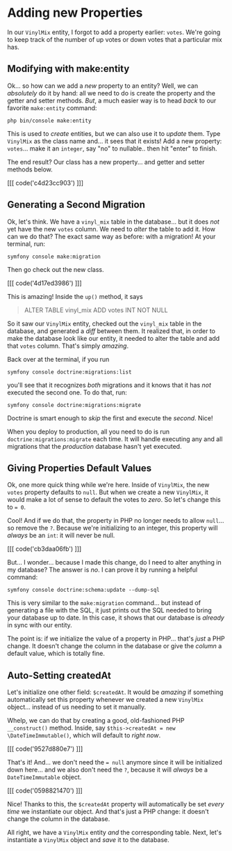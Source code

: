 # Adding new Properties

In our `VinylMix` entity, I forgot to add a property earlier: `votes`. We're going
to keep track of the number of up votes or down votes that a particular mix has.

## Modifying with make:entity

Ok... so how can we add a *new* property to an entity? Well, we can *absolutely*
do it by hand: all we need to do is create the property and the getter and setter
methods. *But*, a much easier way is to head *back* to our favorite `make:entity`
command:

```terminal-silent
php bin/console make:entity
```

This is used to *create* entities, but we can also use it to *update* them.
Type `VinylMix` as the class name and... it sees that it exists! Add
a new property: `votes`... make it an `integer`, say "no" to nullable..
then hit "enter" to finish.

The end result? Our class has a new property... and getter and setter methods below.

[[[ code('c4d23cc903') ]]]

## Generating a Second Migration

Ok, let's think. We have a `vinyl_mix` table in the database... but it does *not*
yet have the new `votes` column. We need to *alter* the table to add it. How can
we do that? The exact same way as before: with a migration! At your terminal, run:

```terminal
symfony console make:migration
```

Then go check out the new class.

[[[ code('4d17ed3986') ]]]

This is amazing! Inside the `up()` method, it says

> ALTER TABLE vinyl_mix ADD votes INT NOT NULL

So it saw our `VinylMix` entity, checked out the `vinyl_mix` table in the database,
and generated a *diff* between them. It realized that, in order to make the database
look like our entity, it needed to alter the table and add that `votes` column.
That's simply *amazing*.

Back over at the terminal, if you run

```terminal
symfony console doctrine:migrations:list
```

you'll see that it recognizes *both* migrations and it knows that it has *not*
executed the second one. To do that, run:

```terminal
symfony console doctrine:migrations:migrate
```

Doctrine is smart enough to *skip* the first and execute the *second*. Nice!

When you deploy to production, all you need to do is run `doctrine:migrations:migrate`
each time. It will handle executing any and all migrations that the *production*
database hasn't yet executed.

## Giving Properties Default Values

Ok, one more quick thing while we're here. Inside of `VinylMix`, the new `votes`
property defaults to `null`. But when we create a new `VinylMix`, it would make
a lot of sense to default the votes to *zero*. So let's change this to `= 0`.

Cool! And if we do that, the property in PHP no longer needs to allow `null`...
so remove the `?`. Because we're initializing to an integer, this property will
*always* be an `int`: it will never be null.

[[[ code('cb3daa06fb') ]]]

But... I wonder... because I made this change, do I need to alter anything in my
database? The answer is *no*. I can prove it by running a helpful command:

```terminal
symfony console doctrine:schema:update --dump-sql
```

This is very similar to the `make:migration` command... but instead of generating
a file with the SQL, it just prints out the SQL needed to bring your database up
to date. In this case, it shows that our database is *already* in sync with our
entity.

The point is: if we initialize the value of a property in PHP... that's *just* a
PHP change. It doesn't change the column in the database or give the *column*
a default value, which is totally fine.

## Auto-Setting createdAt

Let's initialize one other field: `$createdAt`. It would be *amazing* if something
automatically set this property whenever we created a new `VinylMix` object... instead
of us needing to set it manually.

Whelp, we can do that by creating a good, old-fashioned PHP `__construct()` method.
Inside, say `$this->createdAt = new \DateTimeImmutable()`, which will default to
*right now*.

[[[ code('9527d880e7') ]]]

That's it! And... we don't need the `= null` anymore since it will be initialized
down here... and we also don't need the `?`, because it will *always* be a
`DateTimeImmutable` object.

[[[ code('0598821470') ]]]

Nice! Thanks to this, the `$createdAt` property will automatically be set
*every time* we instantiate our object. And that's just a PHP change: it doesn't
change the column in the database.

All right, we have a `VinylMix` entity *and* the corresponding table. Next, let's
instantiate a `VinylMix` object and *save* it to the database.
